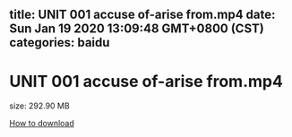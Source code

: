 
title: UNIT 001 accuse of-arise from.mp4
date: Sun Jan 19 2020 13:09:48 GMT+0800 (CST)    
categories: baidu
---

# UNIT 001 accuse of-arise from.mp4
size: 292.90 MB
 
 

[How to download](https://bpcam.bemobtrk.com/go/2ceec3aa-1ca2-46d6-b9ff-aaa5c184517c?jno=948)